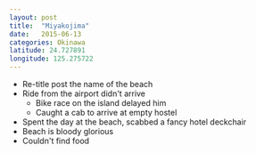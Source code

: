 ```yaml
---
layout: post
title:  "Miyakojima"
date:   2015-06-13
categories: Okinawa
latitude: 24.727891
longitude: 125.275722
---
```


- Re-title post the name of the beach
- Ride from the airport didn't arrive
  - Bike race on the island delayed him
  - Caught a cab to arrive at empty hostel
- Spent the day at the beach, scabbed a fancy hotel deckchair
- Beach is bloody glorious
- Couldn't find food
